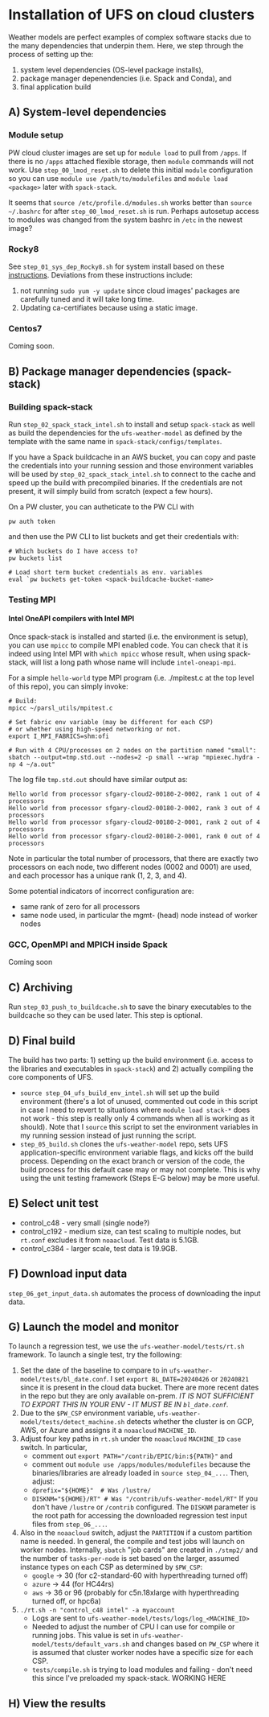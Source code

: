 # Installation of UFS on cloud clusters

Weather models are perfect examples of complex software 
stacks due to the many dependencies that underpin them.
Here, we step through the process of setting up the:
1. system level dependencies (OS-level package installs),
2. package manager depenendencies (i.e. Spack and Conda), and
3. final application build

## A) System-level dependencies

### Module setup

PW cloud cluster images are set up for `module load` to pull from `/apps`. If there
is no `/apps` attached flexible storage, then `module` commands will not work. Use
`step_00_lmod_reset.sh` to delete this initial `module` configuration so you can use
`module use /path/to/modulefiles` and `module load <package>` later with `spack-stack`.

It seems that `source /etc/profile.d/modules.sh` works better than `source ~/.bashrc`
for after `step_00_lmod_reset.sh` is run. Perhaps autosetup access to modules was 
changed from the system bashrc in `/etc` in the newest image?

### Rocky8

See `step_01_sys_dep_Rocky8.sh` for system install based on these 
[instructions](https://spack-stack.readthedocs.io/en/latest/NewSiteConfigs.html#prerequisites-red-hat-centos-8-one-off). 
Deviations from these instructions include:
1. not running `sudo yum -y update` since cloud images' packages 
   are carefully tuned and it will take long time.
2. Updating ca-certifiates because using a static image.

### Centos7

Coming soon.

## B) Package manager dependencies (spack-stack)

### Building spack-stack

Run `step_02_spack_stack_intel.sh` to install and setup `spack-stack` as
well as build the dependencies for the `ufs-weather-model` as defined by
the template with the same name in `spack-stack/configs/templates`.

If you have a Spack buildcache in an AWS bucket, you can copy and paste the
credentials into your running session and those environment variables will
be used by `step_02_spack_stack_intel.sh` to connect to the cache and
speed up the build with precompiled binaries. If the credentials are not
present, it will simply build from scratch (expect a few hours).

On a PW cluster, you can autheticate to the PW CLI with
```
pw auth token
```
and then use the PW CLI to list buckets and get their
credentials with:
```
# Which buckets do I have access to?
pw buckets list

# Load short term bucket credentials as env. variables
eval `pw buckets get-token <spack-buildcache-bucket-name>
```

### Testing MPI

#### Intel OneAPI compilers with Intel MPI

Once spack-stack is installed and started (i.e. the environment is setup),
you can use `mpicc` to compile MPI enabled code. You can check that it is
indeed using Intel MPI with `which mpicc` whose result, when using spack-stack,
will list a long path whose name will include `intel-oneapi-mpi`.

For a simple `hello-world` type MPI program (i.e. ./mpitest.c at the
top level of this repo), you can simply invoke:
```
# Build:
mpicc ~/parsl_utils/mpitest.c

# Set fabric env variable (may be different for each CSP)
# or whether using high-speed networking or not.
export I_MPI_FABRICS=shm:ofi

# Run with 4 CPU/processes on 2 nodes on the partition named "small":
sbatch --output=tmp.std.out --nodes=2 -p small --wrap "mpiexec.hydra -np 4 ~/a.out"
```
The log file `tmp.std.out` should have similar output as:
```
Hello world from processor sfgary-cloud2-00180-2-0002, rank 1 out of 4 processors
Hello world from processor sfgary-cloud2-00180-2-0002, rank 3 out of 4 processors
Hello world from processor sfgary-cloud2-00180-2-0001, rank 2 out of 4 processors
Hello world from processor sfgary-cloud2-00180-2-0001, rank 0 out of 4 processors
```
Note in particular the total number of processors, that there are exactly two
processors on each node, two different nodes (0002 and 0001) are used, and each
processor has a unique rank (1, 2, 3, and 4).

Some potential indicators of incorrect configuration are:
+ same rank of zero for all processors
+ same node used, in particular the mgmt- (head) node instead of worker nodes

### GCC, OpenMPI and MPICH inside Spack

Coming soon

## C) Archiving

Run `step_03_push_to_buildcache.sh` to save the binary executables to the buildcache
so they can be used later. This step is optional.

## D) Final build

The build has two parts: 1) setting up the build environment (i.e. access to the libraries
and executables in `spack-stack`) and 2) actually compiling the core components of UFS.
+ `source step_04_ufs_build_env_intel.sh` will set up the build environment (there's a lot of unused,
   commented out code in this script in case I need to revert to situations where 
   `module load stack-*` does not work - this step is really only 4 commands when all is
   working as it should). Note that I `source` this script to set the environment variables
   in my running session instead of just running the script.
+ `step_05_build.sh` clones the `ufs-weather-model` repo, sets UFS application-specific
   environment variable flags, and kicks off the build process. Depending on the exact
   branch or version of the code, the build process for this default case may or may not 
   complete. This is why using the unit testing framework (Steps E-G below) may be more useful.

## E) Select unit test

+ control_c48 - very small (single node?)
+ control_c192 - medium size, can test scaling to multiple nodes, 
                 but `rt.conf` excludes it from `noaacloud`. Test
                 data is 5.1GB.
+ control_c384 - larger scale, test data is 19.9GB.

## F) Download input data

`step_06_get_input_data.sh` automates the process of downloading the input data.

## G) Launch the model and monitor

To launch a regression test, we use the `ufs-weather-model/tests/rt.sh` framework. To launch
a single test, try the following:
1. Set the date of the baseline to compare to in `ufs-weather-model/tests/bl_date.conf`. 
   I set `export BL_DATE=20240426` or `20240821` since it is present in the cloud data 
   bucket. There are more recent dates in the repo but they are only available on-prem.
   *IT IS NOT SUFFICIENT TO EXPORT THIS IN YOUR ENV - IT MUST BE IN `bl_date.conf`.*
2. Due to the `$PW_CSP` environment variable, `ufs-weather-model/tests/detect_machine.sh`
   detects whether the cluster is on GCP, AWS, or Azure and assigns it a `noaacloud` `MACHINE_ID`.
3. Adjust four key paths in `rt.sh` under the `noaacloud` `MACHINE_ID` `case` switch. In particular,
   + comment out `export PATH="/contrib/EPIC/bin:${PATH}"` and 
   + comment out `module use /apps/modules/modulefiles` 
   because the binaries/libraries are already loaded in `source step_04_...`. Then, adjust:
   + `dprefix="${HOME}"  # Was /lustre/`
   + `DISKNM="${HOME}/RT" # Was "/contrib/ufs-weather-model/RT"`
   If you don't have `/lustre` or `/contrib` configured. The `DISKNM` parameter is the root
   path for accessing the downloaded regression test input files from `step_06_...`.
4. Also in the `noaacloud` switch, adjust the `PARTITION` if a custom partition name is needed.
   In general, the compile and test jobs will launch on worker nodes. Internally, `sbatch` 
   "job cards" are created in `./stmp2/` and the number of `tasks-per-node` is set based on
   the larger, assumed instance types on each CSP as determined by `$PW_CSP`:
   + `google` -> 30 (for c2-standard-60 with hyperthreading turned off)
   + `azure`  -> 44 (for HC44rs)
   + `aws`    -> 36 or 96 (probably for c5n.18xlarge with hyperthreading turned off, or hpc6a) 
5. `./rt.sh -n "control_c48 intel" -a myaccount`
   + Logs are sent to `ufs-weather-model/tests/logs/log_<MACHINE_ID>`
   + Needed to adjust the number of CPU I can use for compile or running jobs. This value is
     set in `ufs-weather-model/tests/default_vars.sh` and changes based on `PW_CSP` where it
     is assumed that cluster worker nodes have a specific size for each CSP.
   + `tests/compile.sh` is trying to load modules and failing - don't need this since I've preloaded my spack-stack. WORKING HERE

## H) View the results


